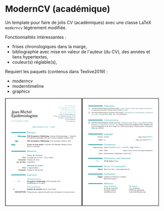 # ModernCV (académique)

Un template pour faire de jolis CV (académiques) avec une classe LaTeX `moderncv` légèrement modifiée.

Fonctionnalités intéressantes :
- frises chronologiques dans la marge,
- bibliographie avec mise en valeur de l'auteur (du CV), des années et liens hypertextes,
- couleur(s) réglable(s),

Requiert les paquets (contenus dans Texlive2019) :
- moderncv
- moderntimeline
- graphicx

![Alt-Text](<./example.png>)

